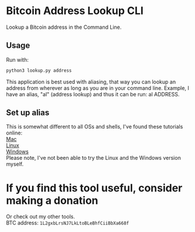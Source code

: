 # Bitcoin Address Lookup CLI
Lookup a Bitcoin address in the Command Line.

## Usage
Run with:
```sh
python3 lookup.py address
```

This application is best used with aliasing, that way you can lookup an address from wherever as long as you are in your command line.
Example, I have an alias, "al" (address lookup) and thus it can be run:
al ADDRESS.

## Set up alias
This is somewhat different to all OSs and shells, I've found these tutorials online:  
[Mac](http://www.techradar.com/how-to/computing/apple/terminal-101-creating-aliases-for-commands-1305638)  
[Linux](http://www.hostingadvice.com/how-to/set-command-aliases-linuxubuntudebian/)  
[Windows](https://winaero.com/blog/how-to-set-aliases-for-the-command-prompt-in-windows/)  
Please note, I've not been able to try the Linux and the Windows version myself.

# If you find this tool useful, consider making a donation
Or check out my other tools.  
BTC address: ```1L2gxbLrsNJ7LkLtoBLeBhfCiiBbXa668f```
